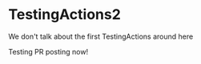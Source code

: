 # TestingActions2
We don't talk about the first TestingActions around here

Testing PR posting now!
